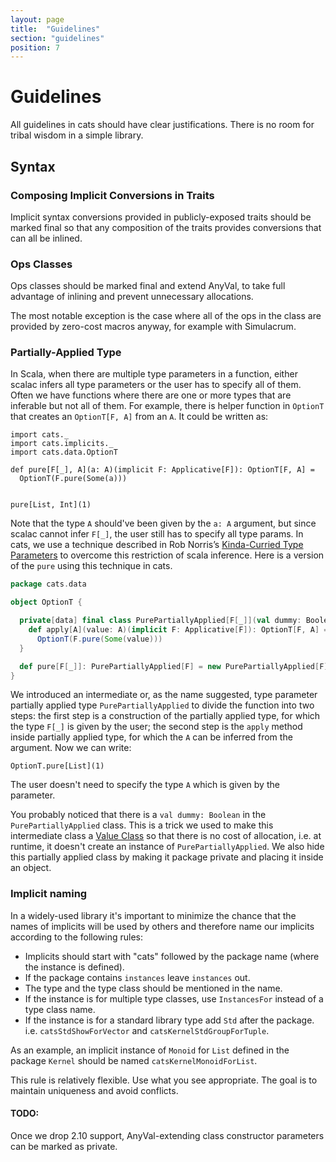 ```yaml
---
layout: page
title:  "Guidelines"
section: "guidelines"
position: 7
---
```


# Guidelines

All guidelines in cats should have clear justifications. There is no room for tribal wisdom in a simple library.

## Syntax

### <a id="implicit-syntax-conversions" href="#implicit-syntax-conversions"></a> Composing Implicit Conversions in Traits

Implicit syntax conversions provided in publicly-exposed traits should be marked final
so that any composition of the traits provides conversions that can all be inlined.

### <a id="ops-classes" href="#ops-classes"></a> Ops Classes

Ops classes should be marked final and extend AnyVal, to take full advantage of inlining and prevent unnecessary allocations.

The most notable exception is the case where all of the ops in the class are provided by zero-cost macros anyway,
for example with Simulacrum.

### <a id="partially-applied-type-params" href="#partially-applied-type-params"></a> Partially-Applied Type

In Scala, when there are multiple type parameters in a function, either scalac infers all type parameters or the user has to
specify all of them. Often we have functions where there are one or more types that are inferable but not all of them. For example, there is helper function in `OptionT` that creates an `OptionT[F, A]` from an `A`. It could be written as:

```tut:silent
import cats._
import cats.implicits._
import cats.data.OptionT
```
```tut:book
def pure[F[_], A](a: A)(implicit F: Applicative[F]): OptionT[F, A] =
  OptionT(F.pure(Some(a)))


pure[List, Int](1)
```

Note that the type `A` should've been given by the `a: A` argument, but since scalac cannot infer `F[_]`, the user still has to specify all type params.
In cats, we use a technique described in
 Rob Norris’s [Kinda-Curried Type Parameters](https://tpolecat.github.io/2015/07/30/infer.html) to overcome this restriction of scala inference. Here is a version of the `pure` using this technique in cats.

```scala
package cats.data

object OptionT {

  private[data] final class PurePartiallyApplied[F[_]](val dummy: Boolean = true ) extends AnyVal {
    def apply[A](value: A)(implicit F: Applicative[F]): OptionT[F, A] =
      OptionT(F.pure(Some(value)))
  }

  def pure[F[_]]: PurePartiallyApplied[F] = new PurePartiallyApplied[F]
}
```

We introduced an intermediate or, as the name suggested, type parameter partially applied type `PurePartiallyApplied` to divide the function into two steps: the first step is a construction of the partially applied type, for which the type `F[_]` is given by the user; the second step is the `apply` method inside partially applied type, for which the `A` can be inferred from the argument. Now we can write:
```tut:book
OptionT.pure[List](1)
```

The user doesn't need to specify the type `A` which is given by the parameter.

You probably noticed that there is a `val dummy: Boolean` in the `PurePartiallyApplied` class. This is a trick we used
to make this intermediate class a [Value Class](http://docs.scala-lang.org/overviews/core/value-classes.html) so that there is no cost of allocation, i.e. at runtime, it doesn't create an instance of `PurePartiallyApplied`. We also hide this partially applied class by making it package private and placing it inside an object.

### <a id="ops-classes" href="#implicit-naming"></a> Implicit naming

In a widely-used library it's important to minimize the chance that the names of implicits will be used by others and
therefore name our implicits according to the following rules:

- Implicits should start with "cats" followed by the package name (where the instance is defined).
- If the package contains `instances` leave `instances` out.
- The type and the type class should be mentioned in the name.
- If the instance is for multiple type classes, use `InstancesFor` instead of a type class name.
- If the instance is for a standard library type add `Std` after the package. i.e. `catsStdShowForVector` and `catsKernelStdGroupForTuple`.

As an example, an implicit instance of `Monoid` for `List` defined in the package `Kernel` should be named `catsKernelMonoidForList`.

This rule is relatively flexible. Use what you see appropriate. The goal is to maintain uniqueness and avoid conflicts.

#### TODO:
Once we drop 2.10 support, AnyVal-extending class constructor parameters can be marked as private.
